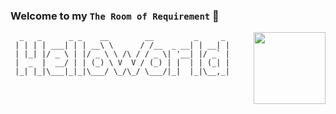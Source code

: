 ### Welcome to my `The Room of Requirement` 👋

<img align=right height=115 src='https://imgsa.baidu.com/forum/w%3D580/sign=e42974e15eda81cb4ee683c56266d0a4/746eee03918fa0ec41bdf818299759ee3c6ddbef.jpg'/>

```
  _   _      _ _    __        __         _     _ 
 | | | | ___| | | __\ \      / /__  _ __| | __| |
 | |_| |/ _ \ | |/ _ \ \ /\ / / _ \| '__| |/ _` |
 |  _  |  __/ | | (_) \ V  V / (_) | |  | | (_| |
 |_| |_|\___|_|_|\___/ \_/\_/ \___/|_|  |_|\__,_|
 ```
